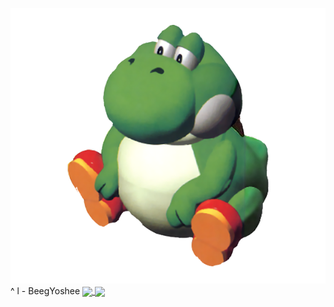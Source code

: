 ![Screenshot](https://github.com/BeegYoshee/BeegYoshee/blob/main/beegx2.png)
^
l -  BeegYoshee
<a href="https://github.com/BeegYoshee/BeegYoshee">
  <img align="center" src="https://github-readme-stats.vercel.app/api?username=BeegYoshee&theme=nightowl" />
</a>
<a href="https://github.com/BeegYoshee/BeegYoshee">
  <img align="center" src="https://github-readme-stats.vercel.app/api/top-langs/?username=BeegYoshee" />
</a>
